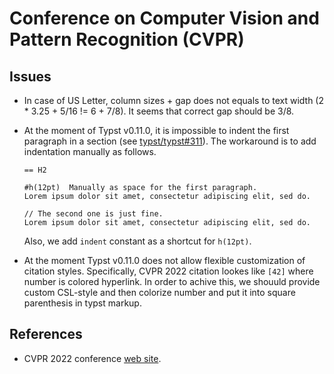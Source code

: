 # Conference on Computer Vision and Pattern Recognition (CVPR)

## Issues

- In case of US Letter, column sizes + gap does not equals to text width (2 *
  3.25 + 5/16 != 6 + 7/8). It seems that correct gap should be 3/8.

- At the moment of Typst v0.11.0, it is impossible to indent the first paragraph
  in a section (see [typst/typst#311][2]). The workaround is to add indentation
  manually as follows.

  ```typst
  == H2

  #h(12pt)  Manually as space for the first paragraph.
  Lorem ipsum dolor sit amet, consectetur adipiscing elit, sed do.

  // The second one is just fine.
  Lorem ipsum dolor sit amet, consectetur adipiscing elit, sed do.
  ```

  Also, we add `indent` constant as a shortcut for `h(12pt)`.

- At the moment Typst v0.11.0 does not allow flexible customization of citation
  styles. Specifically, CVPR 2022 citation lookes like `[42]` where number is
  colored hyperlink. In order to achive this, we shouuld provide custom
  CSL-style and then colorize number and put it into square parenthesis in
  typst markup.


## References

+ CVPR 2022 conference [web site][1].

[1]: https://cvpr2022.thecvf.com/author-guidelines#dates
[2]: https://github.com/typst/typst/issues/311

